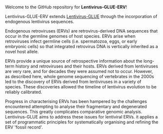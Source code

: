 Welcome to the GitHub repository for **Lentivirus-GLUE-ERV**!

Lentivirus-GLUE-ERV extends [Lentivirus-GLUE](https://github.com/giffordlabcvr/Lentivirus-GLUE) through the incorporation of endogenous lentivirus sequences.

Endogenous retroviruses (ERVs) are retrovirus-derived DNA sequences that occur in the germline genomes of host species. ERVs arise when retroviruses infect germline cells (i.e. spermatozoa, eggs, or early embryonic cells) so that integrated retrovirus DNA is vertically inherited as a novel host allele.

ERVs provide a unique source of retrospective information about the long-term history and retroviruses and their hosts. ERVs derived from lentiviruses are very rare, and for decades they were assumed not to occur. However, as described here, whole genome sequencing of vertebrates in the 2000s led to the discovery of ERVs derived from lentiviruses in a variety of species. These discoveries allowed the timeline of lentivirus evolution to be reliably calibrated.

Progress in characterising ERVs has been hampered by the challenges encountered attempting to analyse their fragmentary and degenerated sequences. This greatly complicates comparative genomic analysis. Lentivirus-GLUE aims to address these issues for lentiviral ERVs. it applies a set of programmatic principles for systematically organising and refining the ERV 'fossil record'.
